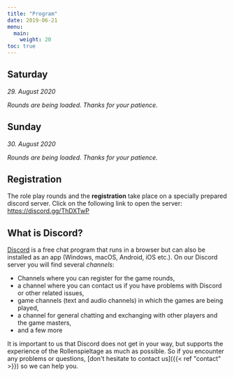 ```yaml
---
title: "Program"
date: 2019-06-21
menu:
  main:
    weight: 20
toc: true
---
```


## Saturday

_29. August 2020_

<div class="c-calendar saturday u-bleed-out c-rounds">
  <em>Rounds are being loaded. Thanks for your patience.</em>
</div>

## Sunday

_30. August 2020_

<div class="c-calendar sunday u-bleed-out c-rounds">
  <em>Rounds are being loaded. Thanks for your patience.</em>
</div>

## Registration

The role play rounds and the **registration** take place on a specially prepared discord server. Click on the following link to open the server: https://discord.gg/ThDXTwP

## What is Discord?

[Discord](https://discord.com/) is a free chat program that runs in a browser but can also be installed as an app (Windows, macOS, Android, iOS etc.). On our Discord server you will find several *channels*:

* Channels where you can register for the game rounds,
* a channel where you can contact us if you have problems with Discord or other related issues,
* game channels (text and audio channels) in which the games are being played,
* a channel for general chatting and exchanging with other players and the game masters,
* and a few more

It is important to us that Discord does not get in your way, but supports the experience of the Rollenspieltage as much as possible. So if you encounter any problems or questions, [don't hesitate to contact us]({{< ref "contact" >}}) so we can help you.

<script src="/scripts/cal-model.js"></script>
<script src="/scripts/cal-view.js"></script>
